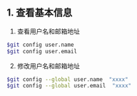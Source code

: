 ## 1. 查看基本信息

1. 查看用户名和邮箱地址

```bash
$git config user.name
$git config user.email
```

2. 修改用户名和邮箱地址

```bash
$git config --global user.name  "xxxx"
$git config --global user.email  "xxxx"
```
